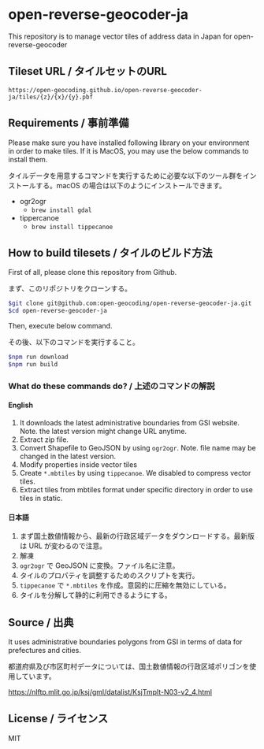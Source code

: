 # open-reverse-geocoder-ja
This repository is to manage vector tiles of address data in Japan for open-reverse-geocoder

## Tileset URL / タイルセットのURL

```
https://open-geocoding.github.io/open-reverse-geocoder-ja/tiles/{z}/{x}/{y}.pbf
```

## Requirements / 事前準備

Please make sure you have installed following library on your environment in order to make tiles. If it is MacOS, you may use the below commands to install them.

タイルデータを用意するコマンドを実行するために必要な以下のツール群をインストールする。macOS の場合は以下のようにインストールできます。

- ogr2ogr
  - `brew install gdal`
- tippercanoe
  - `brew install tippecanoe`

## How to build tilesets / タイルのビルド方法

First of all, please clone this repository from Github.

まず、このリポジトリをクローンする。

```bash
$git clone git@github.com:open-geocoding/open-reverse-geocoder-ja.git
$cd open-reverse-geocoder-ja
```

Then, execute below command.

その後、以下のコマンドを実行すること。

```bash
$npm run download
$npm run build
```

### What do these commands do? / 上述のコマンドの解説

#### English

1. It downloads the latest administrative boundaries from GSI website. Note. the latest version might change URL anytime.
2. Extract zip file.
3. Convert Shapefile to GeoJSON by using `ogr2ogr`. Note. file name may be changed in the latest version.
4. Modify properties inside vector tiles
5. Create `*.mbtiles` by using `tippecanoe`. We disabled to compress vector tiles.
6. Extract tiles from mbtiles format under specific directory in order to use tiles in static.

#### 日本語

1. まず国土数値情報から、最新の行政区域データをダウンロードする。最新版は URL が変わるので注意。
2. 解凍
3. `ogr2ogr` で GeoJSON に変換。ファイル名に注意。
4. タイルのプロパティを調整するためのスクリプトを実行。
5. `tippecanoe` で `*.mbtiles` を作成。意図的に圧縮を無効にしている。
6. タイルを分解して静的に利用できるようにする。

## Source / 出典

It uses administrative boundaries polygons from GSI in terms of data for prefectures and cities.

都道府県及び市区町村データについては、国土数値情報の行政区域ポリゴンを使用しています。

https://nlftp.mlit.go.jp/ksj/gml/datalist/KsjTmplt-N03-v2_4.html

## License / ライセンス

MIT

